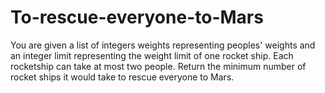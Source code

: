 # To-rescue-everyone-to-Mars
You are given a list of integers weights representing peoples' weights and an integer limit representing the weight limit of one rocket ship.  Each rocketship can take at most two people.  Return the minimum number of rocket ships it would take to rescue everyone to Mars.
